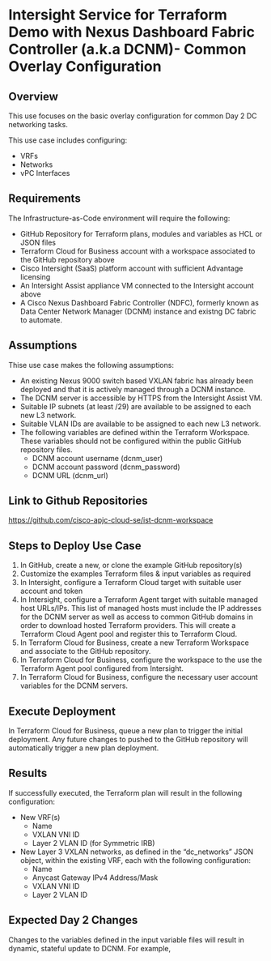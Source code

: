 # Intersight Service for Terraform Demo with Nexus Dashboard Fabric Controller (a.k.a DCNM)- Common Overlay Configuration

## Overview
This use focuses on the basic overlay configuration for common Day 2 DC networking tasks.

This use case includes configuring:
- VRFs
- Networks
- vPC Interfaces

## Requirements
The Infrastructure-as-Code environment will require the following:
* GitHub Repository for Terraform plans, modules and variables as HCL or JSON files
* Terraform Cloud for Business account with a workspace associated to the GitHub repository above
* Cisco Intersight (SaaS) platform account with sufficient Advantage licensing
* An Intersight Assist appliance VM connected to the Intersight account above
* A Cisco Nexus Dashboard Fabric Controller (NDFC), formerly known as Data Center Network Manager (DCNM) instance and existng DC fabric to automate.

## Assumptions
Thise use case makes the following assumptions:
* An existing Nexus 9000 switch based VXLAN fabric has already been deployed and that it is actively managed through a DCNM instance.
* The DCNM server is accessible by HTTPS from the Intersight Assist VM.
* Suitable IP subnets (at least /29) are available to be assigned to each new L3 network.
* Suitable VLAN IDs are available to be assigned to each new L3 network.
* The following variables are defined within the Terraform Workspace.  These variables should not be configured within the public GitHub repository files.
  * DCNM account username (dcnm_user)
  * DCNM account password (dcnm_password)
  *	DCNM URL (dcnm_url)

## Link to Github Repositories
https://github.com/cisco-apjc-cloud-se/ist-dcnm-workspace

## Steps to Deploy Use Case
1.	In GitHub, create a new, or clone the example GitHub repository(s)
2.	Customize the examples Terraform files & input variables as required
3.	In Intersight, configure a Terraform Cloud target with suitable user account and token
4.	In Intersight, configure a Terraform Agent target with suitable managed host URLs/IPs.  This list of managed hosts must include the IP addresses for the DCNM server as well as access to common GitHub domains in order to download hosted Terraform providers.  This will create a Terraform Cloud Agent pool and register this to Terraform Cloud.
5.	In Terraform Cloud for Business, create a new Terraform Workspace and associate to the GitHub repository.
6.	In Terraform Cloud for Business, configure the workspace to the use the Terraform Agent pool configured from Intersight.
7.	In Terraform Cloud for Business, configure the necessary user account variables for the DCNM servers.

## Execute Deployment
In Terraform Cloud for Business, queue a new plan to trigger the initial deployment.  Any future changes to pushed to the GitHub repository will automatically trigger a new plan deployment.

## Results
If successfully executed, the Terraform plan will result in the following configuration:

* New VRF(s)
  * Name
  * VXLAN VNI ID
  * Layer 2 VLAN ID (for Symmetric IRB)
* New Layer 3 VXLAN networks, as defined in the “dc_networks” JSON object, within the existing VRF, each with the following configuration:
  * Name
  * Anycast Gateway IPv4 Address/Mask
  * VXLAN VNI ID
  * Layer 2 VLAN ID

## Expected Day 2 Changes
Changes to the variables defined in the input variable files will result in dynamic, stateful update to DCNM. For example,
